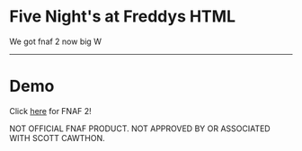 # Five Night's at Freddys HTML
 We got fnaf 2 now big W
<hr>

# Demo

Click [here](https://DarkRedOfficial.github.io/Fnaf-but-cursed/2/) for FNAF 2!<br>


NOT OFFICIAL FNAF PRODUCT. NOT APPROVED BY OR ASSOCIATED WITH SCOTT CAWTHON.
